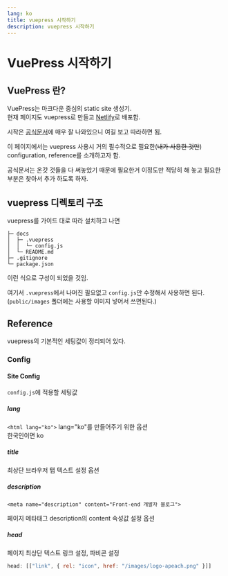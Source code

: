 ```yaml
---
lang: ko
title: vuepress 시작하기
description: vuepress 시작하기
---
```


# VuePress 시작하기

## VuePress 란?

VuePress는 마크다운 중심의 static site 생성기.  
현재 페이지도 vuepress로 만들고 [Netlify](https://www.netlify.com/)로 배포함.

시작은 [공식문서](https://vuepress2.netlify.app/)에 매우 잘 나와있으니 여길 보고 따라하면 됨.

이 페이지에서는 vuepress 사용시 거의 필수적으로 필요한(~~내가 사용한 것만~~) configuration, reference를 소개하고자 함.

공식문서는 온갓 것들을 다 써놓았기 때문에 필요한거 이정도만 적당히 해 놓고 필요한 부분은 찾아서 추가 하도록 하자.

## vuepress 디렉토리 구조

vuepress를 가이드 대로 따라 설치하고 나면

```text:no-line-numbers
├─ docs
│  ├─ .vuepress
│  │  └─ config.js
│  └─ README.md
├─ .gitignore
└─ package.json
```

이런 식으로 구성이 되었을 것임.

여기서 `.vuepress`에서 나머진 필요없고 `config.js`만 수정해서 사용하면 된다.  
(`public/images` 폴더에는 사용할 이미지 넣어서 쓰면된다.)

## Reference

vuepress의 기본적인 세팅값이 정리되어 있다.

### Config

#### Site Config

`config.js`에 적용할 세팅값

##### lang

`<html lang="ko">` lang="ko"를 만들어주기 위한 옵션  
한국인이면 ko

##### title

최상단 브라우저 탭 텍스트 설정 옵션

##### description

`<meta name="description" content="Front-end 개발자 블로그">`

페이지 메타태그 description의 content 속성값 설정 옵션

##### head

페이지 최상단 텍스트 링크 설정, 파비콘 설정

```js
head: [["link", { rel: "icon", href: "/images/logo-apeach.png" }]]
```
